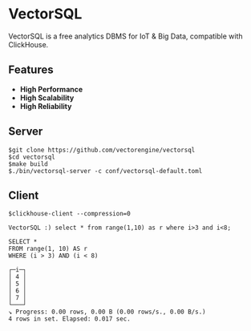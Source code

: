 # VectorSQL

VectorSQL is a free analytics DBMS for IoT & Big Data, compatible with ClickHouse.

## Features

* **High Performance**
* **High Scalability**
* **High Reliability**

## Server

```
$git clone https://github.com/vectorengine/vectorsql
$cd vectorsql
$make build
$./bin/vectorsql-server -c conf/vectorsql-default.toml
```

## Client

```
$clickhouse-client --compression=0

VectorSQL :) select * from range(1,10) as r where i>3 and i<8;

SELECT *
FROM range(1, 10) AS r
WHERE (i > 3) AND (i < 8)

┌─i─┐
│ 4 │
│ 5 │
│ 6 │
│ 7 │
└───┘
↘ Progress: 0.00 rows, 0.00 B (0.00 rows/s., 0.00 B/s.)
4 rows in set. Elapsed: 0.017 sec.
```

